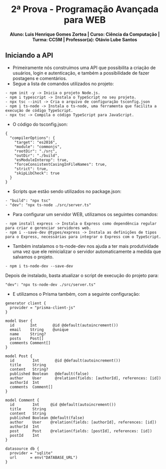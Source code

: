 <div align="center">
  
  # 2ª Prova - Programação Avançada para WEB 
  #### Aluno: Luis Henrique Gomes Zortea | Curso: Ciência da Computação | Turma: CC5M | Professor(a): Otávio Lube Santos
</div> 

## Iniciando a API
 - Primeiramente nós construímos uma API que possibilita a criação de usuários, login e autenticação, e também a possibilidade de fazer postagens e comentários.
 - Segue a lista de comandos utilizados no projeto:
~~~~
- npm init -y -> Inicia o projeto Node.js.
- npm i typescript -> Instala o TypeScript no seu projeto.
- npx tsc --init -> Cria o arquivo de configuração tsconfig.json
- npm i ts-node -> Instala o ts-node, uma ferramenta que facilita a execução de código TypeScript.
- npx tsc -> Compila o código TypeScript para JavaScript.
~~~~
- O código do tsconfig.json:

```
{
  "compilerOptions": {
    "target": "es2016",
    "module": "commonjs",
    "rootDir": "./src",
    "outDir": "./build",
    "esModuleInterop": true,
    "forceConsistentCasingInFileNames": true,
    "strict": true,
    "skipLibCheck": true
  }
}
```
- Scripts que estão sendo utilizados no package.json:
~~~~
- "build": "npx tsc"
- "dev": "npx ts-node ./src/server.ts"
~~~~

 - Para configurar um servidor WEB, utilizamos os seguintes comandos:
~~~~
- npm install express -> Instala o Express como dependência regular para criar e gerenciar servidores web.
- npm i --save-dev @types/express -> Instala as definições de tipos para o Express, necessárias para integrar o Express com o TypeScript.
~~~~
- Também instalamos o ts-node-dev nos ajuda a ter mais produtividade uma vez que ele reinicializar o servidor automaticamente a medida que salvamos o projeto.
```
- npm i ts-node-dev --save-dev
```
Depois de instalado, basta atualizar o script de execução do projeto para:

```
"dev": "npx ts-node-dev ./src/server.ts"
```
- E utilizamos o Prisma também, com a seguinte configuração:
```
generator client {
  provider = "prisma-client-js"
}

model User {
  id       Int       @id @default(autoincrement())
  email    String    @unique
  name     String?
  posts    Post[]
  comments Comment[]
}

model Post {
  id        Int       @id @default(autoincrement())
  title     String
  content   String?
  published Boolean   @default(false)
  author    User      @relation(fields: [authorId], references: [id])
  authorId  Int
  comments  Comment[]
}

model Comment {
  id        Int     @id @default(autoincrement())
  title     String
  content   String
  published Boolean @default(false)
  author    User    @relation(fields: [authorId], references: [id])
  authorId  Int
  post      Post    @relation(fields: [postId], references: [id])
  postId    Int
}

datasource db {
  provider = "sqlite"
  url      = env("DATABASE_URL")
}

```
